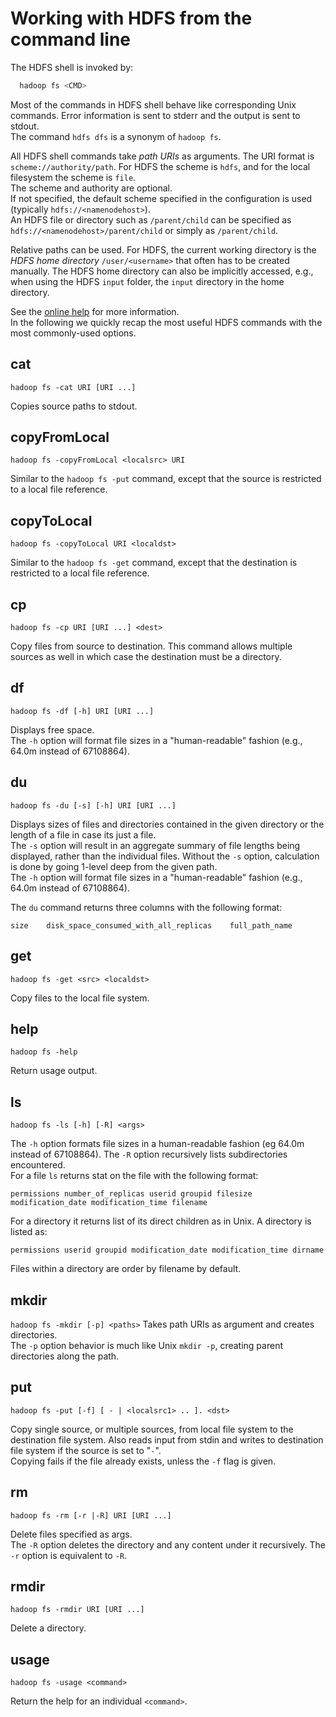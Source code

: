 # Working with HDFS from the command line

The HDFS shell is invoked by:
```bash
  hadoop fs <CMD>
```
Most of the commands in HDFS shell behave like corresponding Unix commands. Error information is sent to stderr and the output is sent to stdout.<br> The command `hdfs dfs` is a synonym of `hadoop fs`.

All HDFS shell commands take _path URIs_ as arguments. The URI format is `scheme://authority/path`. For HDFS the scheme is `hdfs`, and for the local filesystem the scheme is `file`. <br> The scheme and authority are optional. <br> If not specified, the default scheme specified in the configuration is used (typically `hdfs://<namenodehost>`). <br> An HDFS file or directory such as `/parent/child` can be specified as `hdfs://<namenodehost>/parent/child` or simply as `/parent/child`.

Relative paths can be used. For HDFS, the current working directory is the _HDFS home directory_ `/user/<username>` that often has to be created manually. The HDFS home directory can also be implicitly accessed, e.g., when using the HDFS `input` folder, the `input` directory in the home directory.

See the [online help](http://hadoop.apache.org/docs/current1/file_system_shell.html) for more information. <br> In the following we quickly recap the most useful HDFS commands with the most commonly-used options.

## cat

`hadoop fs -cat URI [URI ...]`

Copies source paths to stdout.

## copyFromLocal

`hadoop fs -copyFromLocal <localsrc> URI`

Similar to the `hadoop fs -put` command, except that the source is restricted to a local file reference.

## copyToLocal

`hadoop fs -copyToLocal URI <localdst>`

Similar to the `hadoop fs -get` command, except that the destination is restricted to a local file reference.

## cp

`hadoop fs -cp URI [URI ...] <dest>`

Copy files from source to destination. This command allows multiple sources as well in which case the destination must be a directory.

## df

`hadoop fs -df [-h] URI [URI ...]`

Displays free space. <br> The `-h` option will format file sizes in a "human-readable" fashion (e.g., 64.0m instead of 67108864).

## du

`hadoop fs -du [-s] [-h] URI [URI ...]`

Displays sizes of files and directories contained in the given directory or the length of a file in case its just a file. <br> The `-s` option will result in an aggregate summary of file lengths being displayed, rather than the individual files. Without the `-s` option, calculation is done by going 1-level deep from the given path. <br> The `-h` option will format file sizes in a "human-readable" fashion (e.g., 64.0m instead of 67108864).

The `du` command returns three columns with the following format:

```text
size    disk_space_consumed_with_all_replicas    full_path_name
```

## get

`hadoop fs -get <src> <localdst>`

Copy files to the local file system.

## help

`hadoop fs -help`

Return usage output.

## ls

`hadoop fs -ls [-h] [-R] <args>`

The `-h` option formats file sizes in a human-readable fashion (eg 64.0m instead of 67108864). The `-R` option recursively lists subdirectories encountered. <br> For a file `ls` returns stat on the file with the following format:
```text
permissions number_of_replicas userid groupid filesize modification_date modification_time filename
```
For a directory it returns list of its direct children as in Unix. A directory is listed as:
```text
permissions userid groupid modification_date modification_time dirname
```
Files within a directory are order by filename by default.

## mkdir

`hadoop fs -mkdir [-p] <paths>`
Takes path URIs as argument and creates directories.<br>
The `-p` option behavior is much like Unix `mkdir -p`, creating parent directories along the path.

## put

`hadoop fs -put [-f] [ - | <localsrc1> .. ]. <dst>`

Copy single source, or multiple sources, from local file system to the destination file system. Also reads input from stdin and writes to destination file system if the source is set to "`-`". <br> Copying fails if the file already exists, unless the `-f` flag is given.

## rm

`hadoop fs -rm [-r |-R] URI [URI ...]`

Delete files specified as args.<br>
The `-R` option deletes the directory and any content under it recursively.
The `-r` option is equivalent to `-R`.

## rmdir

`hadoop fs -rmdir URI [URI ...]`

Delete a directory.

## usage

`hadoop fs -usage <command>`

Return the help for an individual `<command>`.

